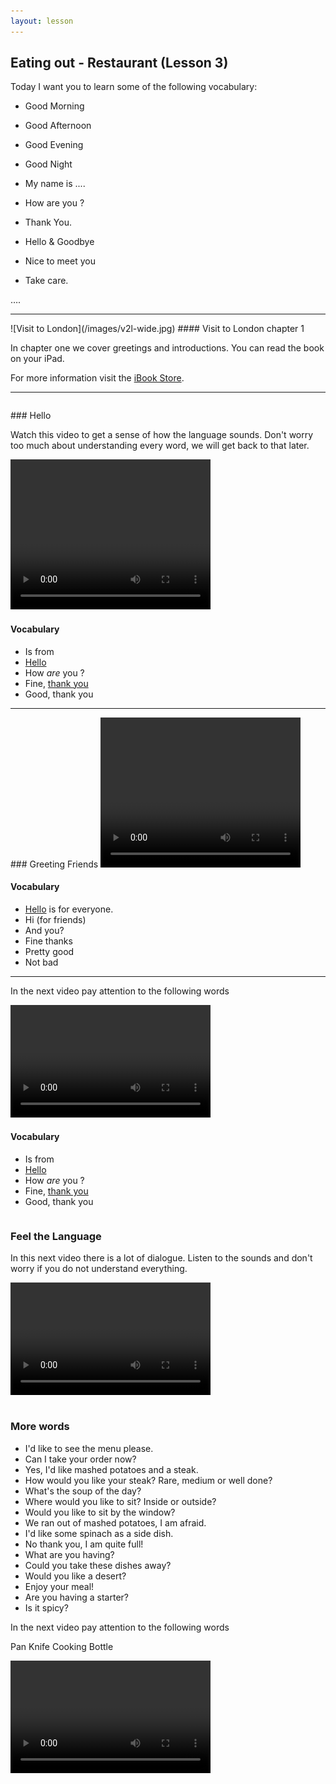 ```yaml
---
layout: lesson
---
```

## Eating out - Restaurant (Lesson 3)


Today I want you to learn some of the following vocabulary:

* Good Morning
* Good Afternoon
* Good Evening
* Good Night

* My name is ....
* How are you ?
* Thank You.
* Hello & Goodbye
* Nice to meet you
* Take care.

….

<hr>
![Visit to London](/images/v2l-wide.jpg)
#### Visit to London chapter 1

In chapter one we cover greetings and introductions. 
You can read the book on your iPad.

For more information visit the [iBook Store](https://itunes.apple.com/us/book/portuguese-for-travelers/id568515833).

<hr>

<hr style="page-break-before:always;height:0;">
### Hello

Watch this video to get a sense of how the language sounds. Don't worry too much about understanding every word, we will get back to that later.


<video width="320" height="240" preload="none">
    <source type="video/youtube" src="http://www.youtube.com/watch?v=AzES-nhQFzk&list=FLLWtwPlc7oWphbETPsP7oDg&index=396" />
</video>

#### Vocabulary

* Is from
* [Hello](http://oxforddictionaries.com/definition/english/hello?q=hello)
* How *are* you ?
* Fine, [thank you](http://oxforddictionaries.com/definition/english/thank-you?q=thank+you)
* Good, thank you

<hr>
### Greeting Friends

<video width="320" height="240" preload="none">
    <source type="video/youtube" src="http://www.youtube.com/watch?v=uqgKvNxhCvQ&list=FLLWtwPlc7oWphbETPsP7oDg&index=395" />
</video>

#### Vocabulary

* [Hello](http://oxforddictionaries.com/definition/english/hello?q=hello) is for everyone.
* Hi (for friends)
* And you?
* Fine thanks
* Pretty good
* Not bad

<hr>

In the next video pay attention to the following words


<video width="320" height="180" preload="none">
    <source type="video/youtube" src="http://www.youtube.com/watch?v=bOD6iXEq0qc&list=FLLWtwPlc7oWphbETPsP7oDg&index=394" />
</video>

#### Vocabulary

* Is from
* [Hello](http://oxforddictionaries.com/definition/english/hello?q=hello)
* How *are* you ?
* Fine, [thank you](http://oxforddictionaries.com/definition/english/thank-you?q=thank+you)
* Good, thank you


<hr style="page-break-before:always;height:0;">

### Feel the Language

In this next video there is a lot of dialogue. 
Listen to the sounds and don't worry if you do not understand everything.

<video width="320" height="180" preload="none">
    <source type="video/youtube" src="http://www.youtube.com/watch?v=C0eu8OQ-cfQ&list=FLLWtwPlc7oWphbETPsP7oDg&index=1" />
</video>


<hr style="page-break-before:always;height:0;">

### More words


* I'd like to see the menu please.
* Can I take your order now?
* Yes, I'd like mashed potatoes and a steak.
* How would you like your steak? Rare, medium or well done?
* What's the soup of the day?
* Where would you like to sit? Inside or outside?
* Would you like to sit by the window?
* We ran out of mashed potatoes, I am afraid.
* I'd like some spinach as a side dish.
* No thank you, I am quite full!
* What are you having?
* Could you take these dishes away?
* Would you like a desert?
* Enjoy your meal!
* Are you having a starter?
* Is it spicy?








In the next video pay attention to the following words

Pan
Knife
Cooking
Bottle

<video width="320" height="180" preload="none">
    <source type="video/youtube" src="http://www.youtube.com/watch?v=nOEw9iiopwI" />
</video>
